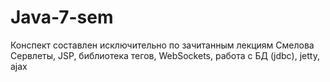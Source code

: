 # Java-7-sem
Конспект составлен исключительно по зачитанным лекциям Смелова
Сервлеты, JSP, библиотека тегов, WebSockets, работа с БД (jdbc), jetty, ajax
